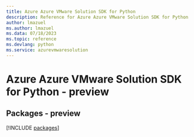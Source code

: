 ```yaml
---
title: Azure Azure VMware Solution SDK for Python
description: Reference for Azure Azure VMware Solution SDK for Python
author: lmazuel
ms.author: lmazuel
ms.data: 07/18/2023
ms.topic: reference
ms.devlang: python
ms.service: azurevmwaresolution
---
```

# Azure Azure VMware Solution SDK for Python - preview
## Packages - preview
[!INCLUDE [packages](azure-vmware-solution-index.md)]